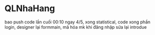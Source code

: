 # QLNhaHang
bao push code lần cuối 00:10 ngay 4/5,
xong statistical,
code xong phần login,
designer lại formmain,
mã hóa mk khi đăng nhập
sửa lại introdue
